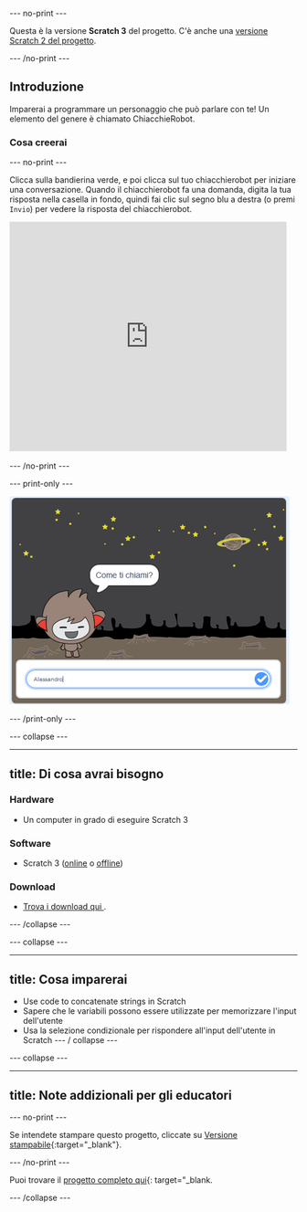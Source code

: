 \--- no-print \---

Questa è la versione **Scratch 3** del progetto. C'è anche una [versione Scratch 2 del progetto](https://projects.raspberrypi.org/en/projects/chatbot-scratch2).

\--- /no-print \---

## Introduzione

Imparerai a programmare un personaggio che può parlare con te! Un elemento del genere è chiamato ChiacchieRobot.

### Cosa creerai

\--- no-print \---

Clicca sulla bandierina verde, e poi clicca sul tuo chiacchierobot per iniziare una conversazione. Quando il chiacchierobot fa una domanda, digita la tua risposta nella casella in fondo, quindi fai clic sul segno blu a destra (o premi ` Invio `) per vedere la risposta del chiacchierobot.

<div class="scratch-preview">
  <iframe allowtransparency="true" width="485" height="402" src="https://scratch.mit.edu/projects/embed/248864190/?autostart=false" 
  frameborder="0" scrolling="no"></iframe>
</div>

\--- /no-print \---

\--- print-only \---

![progetto completo](images/chatbot-preview.png)

\--- /print-only \---

\--- collapse \---

* * *

## title: Di cosa avrai bisogno

### Hardware

- Un computer in grado di eseguire Scratch 3

### Software

- Scratch 3 ([online](https://rpf.io/scratchon) o [offline](https://rpf.io/scratchoff))

### Download

- [Trova i download qui ](http://rpf.io/p/en/chatbot-go).

\--- /collapse \---

\--- collapse \---

* * *

## title: Cosa imparerai

- Use code to concatenate strings in Scratch
- Sapere che le variabili possono essere utilizzate per memorizzare l'input dell'utente
- Usa la selezione condizionale per rispondere all'input dell'utente in Scratch \--- / collapse \---

\--- collapse \---

* * *

## title: Note addizionali per gli educatori

\--- no-print \---

Se intendete stampare questo progetto, cliccate su [Versione stampabile](https://projects.raspberrypi.org/en/projects/chatbot/print){:target="_blank"}.

\--- /no-print \---

Puoi trovare il [progetto completo qui](http://rpf.io/p/en/chatbot-get){: target="_blank.

\--- /collapse \---